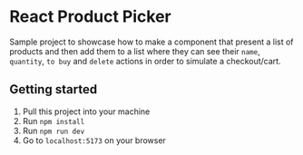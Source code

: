 # React Product Picker

Sample project to showcase how to make a component that present a list of products and then add them to a list where they can see their `name`, `quantity`, `to buy` and `delete` actions in order to simulate a checkout/cart.

## Getting started

1. Pull this project into your machine
2. Run `npm install`
3. Run `npm run dev`
4. Go to `localhost:5173` on your browser